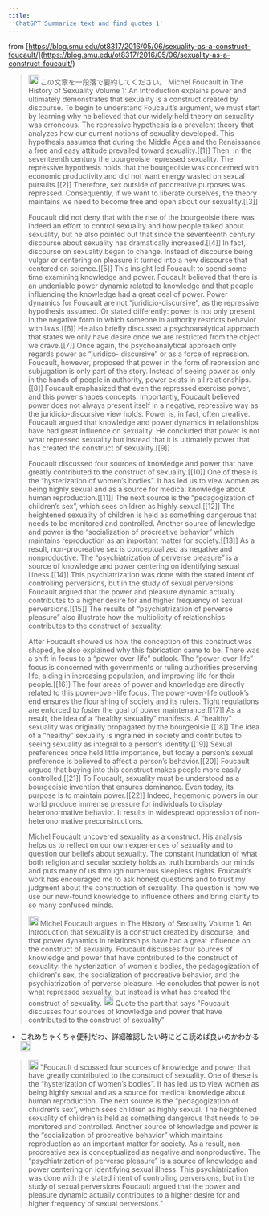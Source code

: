 ```yaml
---
title:
 'ChatGPT Summarize text and find quotes 1'
---
```


from [https://blog.smu.edu/ot8317/2016/05/06/sexuality-as-a-construct-foucault/](https://blog.smu.edu/ot8317/2016/05/06/sexuality-as-a-construct-foucault/)
> <img src='https://scrapbox.io/api/pages/blu3mo-public/blu3mo/icon' alt='blu3mo.icon' height="19.5"/>
>  この文章を一段落で要約してください。
>  Michel Foucault in The History of Sexuality Volume 1: An Introduction explains power and ultimately demonstrates that sexuality is a construct created by discourse.  To begin to understand Foucault’s argument, we must start by learning why he believed that our widely held theory on sexuality was erroneous.  The repressive hypothesis is a prevalent theory that analyzes how our current notions of sexuality developed.  This hypothesis assumes that during the Middle Ages and the Renaissance a free and easy attitude prevailed toward sexuality.[[1]]  Then, in the seventeenth century the bourgeoisie repressed sexuality.  The repressive hypothesis holds that the bourgeoisie was concerned with economic productivity and did not want energy wasted on sexual pursuits.[[2]]  Therefore, sex outside of procreative purposes was repressed.  Consequently, if we want to liberate ourselves, the theory maintains we need to become free and open about our sexuality.[[3]]
>
>  Foucault did not deny that with the rise of the bourgeoisie there was indeed an effort to control sexuality and how people talked about sexuality, but he also pointed out that since the seventeenth century discourse about sexuality has dramatically increased.[[4]]  In fact, discourse on sexuality began to change.  Instead of discourse being vulgar or centering on pleasure it turned into a new discourse that centered on science.[[5]]  This insight led Foucault to spend some time examining knowledge and power.  Foucault believed that there is an undeniable power dynamic related to knowledge and that people influencing the knowledge had a great deal of power.  Power dynamics for Foucault are not “juridicio-discursive”, as the repressive hypothesis assumed.  Or stated differently: power is not only present in the negative form in which someone in authority restricts behavior with laws.[[6]]  He also briefly discussed a psychoanalytical approach that states we only have desire once we are restricted from the object we crave.[[7]]  Once again, the psychoanalytical approach only regards power as “juridico- discursive” or as a force of repression.  Foucault, however, proposed that power in the form of repression and subjugation is only part of the story.  Instead of seeing power as only in the hands of people in authority, power exists in all relationships.[[8]]  Foucault emphasized that even the repressed exercise power, and this power shapes concepts.  Importantly, Foucault believed power does not always present itself in a negative, repressive way as the juridicio-discursive view holds.  Power is, in fact, often creative.  Foucault argued that knowledge and power dynamics in relationships have had great influence on sexuality.  He concluded that power is not what repressed sexuality but instead that it is ultimately power that has created the construct of sexuality.[[9]]
>
>  Foucault discussed four sources of knowledge and power that have greatly contributed to the construct of sexuality.[[10]]  One of these is the “hysterization of women’s bodies”.  It has led us to view women as being highly sexual and as a source for medical knowledge about human reproduction.[[11]]  The next source is the “pedagogization of children’s sex”, which sees children as highly sexual.[[12]]  The heightened sexuality of children is held as something dangerous that needs to be monitored and controlled.  Another source of knowledge and power is the “socialization of procreative behavior” which maintains reproduction as an important matter for society.[[13]]  As a result, non-procreative sex is conceptualized as negative and nonproductive.  The “psychiatrization of perverse pleasure” is a source of knowledge and power centering on identifying sexual illness.[[14]]  This psychiatrization was done with the stated intent of controlling perversions, but in the study of sexual perversions Foucault argued that the power and pleasure dynamic actually contributes to a higher desire for and higher frequency of sexual perversions.[[15]]  The results of “psychiatrization of perverse pleasure” also illustrate how the multiplicity of relationships contributes to the construct of sexuality.
>
>  After Foucault showed us how the conception of this construct was shaped, he also explained why this fabrication came to be.  There was a shift in focus to a “power-over-life” outlook.  The “power-over-life” focus is concerned with governments or ruling authorities preserving life, aiding in increasing population, and improving life for their people.[[16]]  The four areas of power and knowledge are directly related to this power-over-life focus.  The power-over-life outlook’s end ensures the flourishing of society and its rulers.  Tight regulations are enforced to foster the goal of power maintenance.[[17]]  As a result, the idea of a “healthy sexuality” manifests.  A “healthy” sexuality was originally propagated by the bourgeoisie.[[18]]  The idea of a “healthy” sexuality is ingrained in society and contributes to seeing sexuality as integral to a person’s identity.[[19]]  Sexual preferences once held little importance, but today a person’s sexual preference is believed to affect a person’s behavior.[[20]]  Foucault argued that buying into this construct makes people more easily controlled.[[21]]  To Foucault, sexuality must be understood as a bourgeoisie invention that ensures dominance.  Even today, its purpose is to maintain power.[[22]]  Indeed, hegemonic powers in our world produce immense pressure for individuals to display heteronormative behavior.  It results in widespread oppression of non-heteronormative preconstructions.
>
>  Michel Foucault uncovered sexuality as a construct.  His analysis helps us to reflect on our own experiences of sexuality and to question our beliefs about sexuality.  The constant inundation of what both religion and secular society holds as truth bombards our minds and puts many of us through numerous sleepless nights.  Foucault’s work has encouraged me to ask honest questions and to trust my judgment about the construction of sexuality.  The question is how we use our new-found knowledge to influence others and bring clarity to so many confused minds.
>
>  <img src='https://scrapbox.io/api/pages/blu3mo-public/ChatGPT/icon' alt='ChatGPT.icon' height="19.5"/>
>  Michel Foucault argues in The History of Sexuality Volume 1: An Introduction that sexuality is a construct created by discourse, and that power dynamics in relationships have had a great influence on the construct of sexuality. Foucault discusses four sources of knowledge and power that have contributed to the construct of sexuality: the hysterization of women's bodies, the pedagogization of children's sex, the socialization of procreative behavior, and the psychiatrization of perverse pleasure. He concludes that power is not what repressed sexuality, but instead is what has created the construct of sexuality.
>
>
>
>
>  <img src='https://scrapbox.io/api/pages/blu3mo-public/blu3mo/icon' alt='blu3mo.icon' height="19.5"/>
>  Quote the part that says "Foucault discusses four sources of knowledge and power that have contributed to the construct of sexuality"
- これめちゃくちゃ便利だわ、詳細確認したい時にどこ読めば良いのかわかる<img src='https://scrapbox.io/api/pages/blu3mo-public/blu3mo/icon' alt='blu3mo.icon' height="19.5"/>
>
>  <img src='https://scrapbox.io/api/pages/blu3mo-public/ChatGPT/icon' alt='ChatGPT.icon' height="19.5"/>
>  "Foucault discussed four sources of knowledge and power that have greatly contributed to the construct of sexuality. One of these is the “hysterization of women’s bodies”. It has led us to view women as being highly sexual and as a source for medical knowledge about human reproduction. The next source is the “pedagogization of children’s sex”, which sees children as highly sexual. The heightened sexuality of children is held as something dangerous that needs to be monitored and controlled. Another source of knowledge and power is the “socialization of procreative behavior” which maintains reproduction as an important matter for society. As a result, non-procreative sex is conceptualized as negative and nonproductive. The “psychiatrization of perverse pleasure” is a source of knowledge and power centering on identifying sexual illness. This psychiatrization was done with the stated intent of controlling perversions, but in the study of sexual perversions Foucault argued that the power and pleasure dynamic actually contributes to a higher desire for and higher frequency of sexual perversions."
